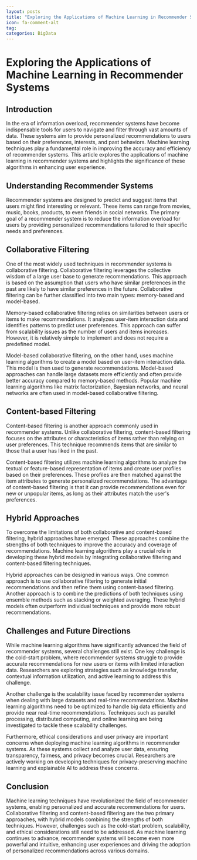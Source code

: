```yaml
---
layout: posts
title: "Exploring the Applications of Machine Learning in Recommender Systems"
icon: fa-comment-alt
tag:      
categories: BigData
---
```



# Exploring the Applications of Machine Learning in Recommender Systems

## Introduction
In the era of information overload, recommender systems have become indispensable tools for users to navigate and filter through vast amounts of data. These systems aim to provide personalized recommendations to users based on their preferences, interests, and past behaviors. Machine learning techniques play a fundamental role in improving the accuracy and efficiency of recommender systems. This article explores the applications of machine learning in recommender systems and highlights the significance of these algorithms in enhancing user experience.

## Understanding Recommender Systems
Recommender systems are designed to predict and suggest items that users might find interesting or relevant. These items can range from movies, music, books, products, to even friends in social networks. The primary goal of a recommender system is to reduce the information overload for users by providing personalized recommendations tailored to their specific needs and preferences.

## Collaborative Filtering
One of the most widely used techniques in recommender systems is collaborative filtering. Collaborative filtering leverages the collective wisdom of a large user base to generate recommendations. This approach is based on the assumption that users who have similar preferences in the past are likely to have similar preferences in the future. Collaborative filtering can be further classified into two main types: memory-based and model-based.

Memory-based collaborative filtering relies on similarities between users or items to make recommendations. It analyzes user-item interaction data and identifies patterns to predict user preferences. This approach can suffer from scalability issues as the number of users and items increases. However, it is relatively simple to implement and does not require a predefined model.

Model-based collaborative filtering, on the other hand, uses machine learning algorithms to create a model based on user-item interaction data. This model is then used to generate recommendations. Model-based approaches can handle large datasets more efficiently and often provide better accuracy compared to memory-based methods. Popular machine learning algorithms like matrix factorization, Bayesian networks, and neural networks are often used in model-based collaborative filtering.

## Content-based Filtering
Content-based filtering is another approach commonly used in recommender systems. Unlike collaborative filtering, content-based filtering focuses on the attributes or characteristics of items rather than relying on user preferences. This technique recommends items that are similar to those that a user has liked in the past.

Content-based filtering utilizes machine learning algorithms to analyze the textual or feature-based representation of items and create user profiles based on their preferences. These profiles are then matched against the item attributes to generate personalized recommendations. The advantage of content-based filtering is that it can provide recommendations even for new or unpopular items, as long as their attributes match the user's preferences.

## Hybrid Approaches
To overcome the limitations of both collaborative and content-based filtering, hybrid approaches have emerged. These approaches combine the strengths of both techniques to improve the accuracy and coverage of recommendations. Machine learning algorithms play a crucial role in developing these hybrid models by integrating collaborative filtering and content-based filtering techniques.

Hybrid approaches can be designed in various ways. One common approach is to use collaborative filtering to generate initial recommendations and then refine them using content-based filtering. Another approach is to combine the predictions of both techniques using ensemble methods such as stacking or weighted averaging. These hybrid models often outperform individual techniques and provide more robust recommendations.

## Challenges and Future Directions
While machine learning algorithms have significantly advanced the field of recommender systems, several challenges still exist. One key challenge is the cold-start problem, where recommender systems struggle to provide accurate recommendations for new users or items with limited interaction data. Researchers are exploring strategies such as knowledge transfer, contextual information utilization, and active learning to address this challenge.

Another challenge is the scalability issue faced by recommender systems when dealing with large datasets and real-time recommendations. Machine learning algorithms need to be optimized to handle big data efficiently and provide near real-time recommendations. Techniques such as parallel processing, distributed computing, and online learning are being investigated to tackle these scalability challenges.

Furthermore, ethical considerations and user privacy are important concerns when deploying machine learning algorithms in recommender systems. As these systems collect and analyze user data, ensuring transparency, fairness, and privacy becomes crucial. Researchers are actively working on developing techniques for privacy-preserving machine learning and explainable AI to address these concerns.

## Conclusion
Machine learning techniques have revolutionized the field of recommender systems, enabling personalized and accurate recommendations for users. Collaborative filtering and content-based filtering are the two primary approaches, with hybrid models combining the strengths of both techniques. However, challenges such as the cold-start problem, scalability, and ethical considerations still need to be addressed. As machine learning continues to advance, recommender systems will become even more powerful and intuitive, enhancing user experiences and driving the adoption of personalized recommendations across various domains.
